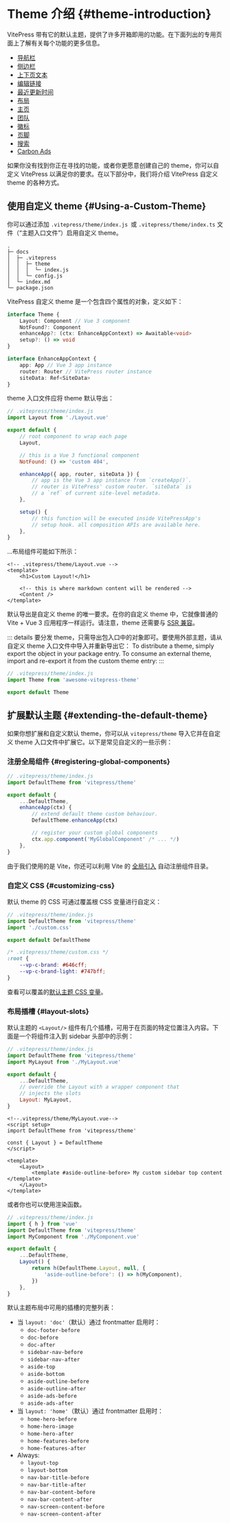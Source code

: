 # Theme 介绍 {#theme-introduction}

VitePress 带有它的默认主题，提供了许多开箱即用的功能。在下面列出的专用页面上了解有关每个功能的更多信息。

- [导航栏](./theme-nav)
- [侧边栏](./theme-sidebar)
- [上下页文本](./theme-prev-next-link)
- [编辑链接](./theme-edit-link)
- [最近更新时间](./theme-last-updated)
- [布局](./theme-layout)
- [主页](./theme-home-page)
- [团队](./theme-team-page)
- [徽标](./theme-badge)
- [页脚](./theme-footer)
- [搜索](./theme-search)
- [Carbon Ads](./theme-carbon-ads)

如果你没有找到你正在寻找的功能，或者你更愿意创建自己的 theme，你可以自定义 VitePress 以满足你的要求。在以下部分中，我们将介绍 VitePress 自定义 theme 的各种方式。

## 使用自定义 theme {#Using-a-Custom-Theme}

你可以通过添加 `.vitepress/theme/index.js `或 `.vitepress/theme/index.ts` 文件（“主题入口文件”）启用自定义 theme。

```
.
├─ docs
│  ├─ .vitepress
│  │  ├─ theme
│  │  │  └─ index.js
│  │  └─ config.js
│  └─ index.md
└─ package.json
```

VitePress 自定义 theme 是一个包含四个属性的对象，定义如下：

```ts
interface Theme {
	Layout: Component // Vue 3 component
	NotFound?: Component
	enhanceApp?: (ctx: EnhanceAppContext) => Awaitable<void>
	setup?: () => void
}

interface EnhanceAppContext {
	app: App // Vue 3 app instance
	router: Router // VitePress router instance
	siteData: Ref<SiteData>
}
```

theme 入口文件应将 theme 默认导出：

```js
// .vitepress/theme/index.js
import Layout from './Layout.vue'

export default {
	// root component to wrap each page
	Layout,

	// this is a Vue 3 functional component
	NotFound: () => 'custom 404',

	enhanceApp({ app, router, siteData }) {
		// app is the Vue 3 app instance from `createApp()`.
		// router is VitePress' custom router. `siteData` is
		// a `ref` of current site-level metadata.
	},

	setup() {
		// this function will be executed inside VitePressApp's
		// setup hook. all composition APIs are available here.
	},
}
```

...布局组件可能如下所示：

```vue
<!-- .vitepress/theme/Layout.vue -->
<template>
	<h1>Custom Layout!</h1>

	<!-- this is where markdown content will be rendered -->
	<Content />
</template>
```

默认导出是自定义 theme 的唯一要求。在你的自定义 theme 中，它就像普通的 Vite + Vue 3 应用程序一样运行。请注意，theme 还需要与 [SSR 兼容](./using-vue#browser-api-access-restrictions)。

::: details 要分发 theme，只需导出包入口中的对象即可。要使用外部主题，请从自定义 theme 入口文件中导入并重新导出它：
To distribute a theme, simply export the object in your package entry. To consume an external theme, import and re-export it from the custom theme entry:
:::

```js
// .vitepress/theme/index.js
import Theme from 'awesome-vitepress-theme'

export default Theme
```

## 扩展默认主题 {#extending-the-default-theme}

如果你想扩展和自定义默认 theme，你可以从 `vitepress/theme` 导入它并在自定义 theme 入口文件中扩展它。以下是常见自定义的一些示例：

### 注册全局组件 {#registering-global-components}

```js
// .vitepress/theme/index.js
import DefaultTheme from 'vitepress/theme'

export default {
	...DefaultTheme,
	enhanceApp(ctx) {
		// extend default theme custom behaviour.
		DefaultTheme.enhanceApp(ctx)

		// register your custom global components
		ctx.app.component('MyGlobalComponent' /* ... */)
	},
}
```

由于我们使用的是 Vite，你还可以利用 Vite 的 [全局引入](https://cn.vitejs.dev/guide/features.html#glob-import) 自动注册组件目录。

### 自定义 CSS {#customizing-css}

默认 theme 的 CSS 可通过覆盖根 CSS 变量进行自定义：

```js
// .vitepress/theme/index.js
import DefaultTheme from 'vitepress/theme'
import './custom.css'

export default DefaultTheme
```

```css
/* .vitepress/theme/custom.css */
:root {
	--vp-c-brand: #646cff;
	--vp-c-brand-light: #747bff;
}
```

查看可以覆盖的[默认主题 CSS 变量](https://github.com/vuejs/vitepress/blob/main/src/client/theme-default/styles/vars.css)。

### 布局插槽 {#layout-slots}

默认主题的 `<Layout/>` 组件有几个插槽，可用于在页面的特定位置注入内容。下面是一个将组件注入到 sidebar 头部中的示例：

```js
// .vitepress/theme/index.js
import DefaultTheme from 'vitepress/theme'
import MyLayout from './MyLayout.vue'

export default {
	...DefaultTheme,
	// override the Layout with a wrapper component that
	// injects the slots
	Layout: MyLayout,
}
```

```vue
<!--.vitepress/theme/MyLayout.vue-->
<script setup>
import DefaultTheme from 'vitepress/theme'

const { Layout } = DefaultTheme
</script>

<template>
	<Layout>
		<template #aside-outline-before> My custom sidebar top content </template>
	</Layout>
</template>
```

或者你也可以使用渲染函数。

```js
// .vitepress/theme/index.js
import { h } from 'vue'
import DefaultTheme from 'vitepress/theme'
import MyComponent from './MyComponent.vue'

export default {
	...DefaultTheme,
	Layout() {
		return h(DefaultTheme.Layout, null, {
			'aside-outline-before': () => h(MyComponent),
		})
	},
}
```

默认主题布局中可用的插槽的完整列表：

- 当 `layout: 'doc'`（默认）通过 frontmatter 启用时：
  - `doc-footer-before`
  - `doc-before`
  - `doc-after`
  - `sidebar-nav-before`
  - `sidebar-nav-after`
  - `aside-top`
  - `aside-bottom`
  - `aside-outline-before`
  - `aside-outline-after`
  - `aside-ads-before`
  - `aside-ads-after`
- 当 `layout: 'home'`（默认）通过 frontmatter 启用时：
  - `home-hero-before`
  - `home-hero-image`
  - `home-hero-after`
  - `home-features-before`
  - `home-features-after`
- Always:
  - `layout-top`
  - `layout-bottom`
  - `nav-bar-title-before`
  - `nav-bar-title-after`
  - `nav-bar-content-before`
  - `nav-bar-content-after`
  - `nav-screen-content-before`
  - `nav-screen-content-after`
